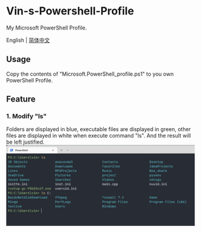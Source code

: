 # Vin-s-Powershell-Profile
My Microsoft PowerShell Profile.

English | [简体中文](README-CN.md)

## Usage
Copy the contents of "Microsoft.PowerShell_profile.ps1" to you own PowerShell Profile.

## Feature
### 1. Modify "ls"
Folders are displayed in blue, executable files are displayed in green, other files are displayed in white when execute command "ls". And the result will be left justified.
![ls](./img/ls.png)
